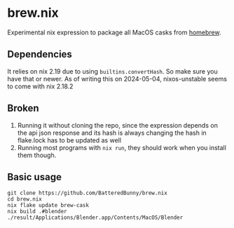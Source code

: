 # brew.nix

Experimental nix expression to package all MacOS casks from [homebrew](https://brew.sh/).

## Dependencies
It relies on nix 2.19 due to using ``builtins.convertHash``. So make sure you have that or newer.
As of writing this on 2024-05-04, nixos-unstable seems to come with nix 2.18.2

## Broken
1. Running it without cloning the repo, since the expression depends on the api json response and its hash is always changing the hash in flake.lock has to be updated as well
2. Running most programs with ``nix run``, they should work when you install them though.

## Basic usage
```
git clone https://github.com/BatteredBunny/brew.nix
cd brew.nix
nix flake update brew-cask
nix build .#blender
./result/Applications/Blender.app/Contents/MacOS/Blender
```